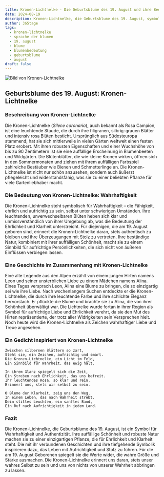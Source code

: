 ```yaml
---
title: Kronen-Lichtnelke - Die Geburtsblume des 19. August und ihre Bedeutung
date: 2024-08-19
description: Kronen-Lichtnelke, die Geburtsblume des 19. August, symbolisiert Wahrhaftigkeit. Erfahre mehr über ihre Geschichte, Bedeutung und Symbolik in der Sprache der Blumen.
author: 365tage
tags:
  - kronen-lichtnelke
  - sprache der blumen
  - 19. august
  - blume
  - blumenbedeutung
  - geburtsblume
  - august
draft: false
---
```


![Bild von Kronen-Lichtnelke](https://cdn.pixabay.com/photo/2020/06/26/15/14/lychnis-coronaria-5343032_1280.jpg#center)


## Geburtsblume des 19. August: Kronen-Lichtnelke

### Beschreibung von Kronen-Lichtnelke

Die Kronen-Lichtnelke (_Silene coronaria_), auch bekannt als Rosa Campion, ist eine leuchtende Staude, die durch ihre filigranen, silbrig-grauen Blätter und intensiv rosa Blüten besticht. Ursprünglich aus Südosteuropa stammend, hat sie sich mittlerweile in vielen Gärten weltweit einen festen Platz erobert. Mit ihren robusten Eigenschaften und einer Wuchshöhe von bis zu 90 Zentimetern ist sie eine auffällige Erscheinung in Blumenbeeten und Wildgärten. Die Blütenblätter, die wie kleine Kronen wirken, öffnen sich in den Sommermonaten und ziehen mit ihrem auffälligen Farbspiel zahlreiche Bestäuber wie Bienen und Schmetterlinge an. Die Kronen-Lichtnelke ist nicht nur schön anzusehen, sondern auch äußerst pflegeleicht und widerstandsfähig, was sie zu einer beliebten Pflanze für viele Gartenliebhaber macht.

### Die Bedeutung von Kronen-Lichtnelke: Wahrhaftigkeit

Die Kronen-Lichtnelke steht symbolisch für Wahrhaftigkeit – die Fähigkeit, ehrlich und aufrichtig zu sein, selbst unter schwierigen Umständen. Ihre leuchtenden, unverwechselbaren Blüten heben sich klar und unmissverständlich von ihrer Umgebung ab, was die Bedeutung der Ehrlichkeit und Klarheit unterstreicht. Für diejenigen, die am 19. August geboren sind, erinnert die Kronen-Lichtnelke daran, stets authentisch zu bleiben und ihre Überzeugungen mit Stolz zu vertreten. Ihre beständige Natur, kombiniert mit ihrer auffälligen Schönheit, macht sie zu einem Sinnbild für aufrichtige Persönlichkeiten, die sich nicht von äußeren Einflüssen verbiegen lassen.

### Eine Geschichte im Zusammenhang mit Kronen-Lichtnelke

Eine alte Legende aus den Alpen erzählt von einem jungen Hirten namens Leon und seiner unsterblichen Liebe zu einem Mädchen namens Alina. Eines Tages versprach Leon, Alina eine Blume zu bringen, die so einzigartig sei wie ihre Liebe. Nach wochenlangem Suchen entdeckte er die Kronen-Lichtnelke, die durch ihre leuchtende Farbe und ihre schlichte Eleganz hervorstach. Er pflückte die Blume und brachte sie zu Alina, die von ihrer Schönheit überwältigt war. Die Lichtnelke wurde fortan in ihrer Region als Symbol für aufrichtige Liebe und Ehrlichkeit verehrt, da sie den Mut des Hirten repräsentierte, der trotz aller Widrigkeiten sein Versprechen hielt. Noch heute wird die Kronen-Lichtnelke als Zeichen wahrhaftiger Liebe und Treue angesehen.

### Ein Gedicht inspiriert von Kronen-Lichtnelke

```
Zwischen silbernen Blättern so zart,  
Steht sie, ein Zeichen, aufrichtig und smart.  
Die Kronen-Lichtnelke, ein Licht im Feld,  
Ein Sinnbild für Wahrheit, das ewig hält.  

In ihrem Glanz spiegelt sich die Zeit,  
Ein Streben nach Ehrlichkeit, das uns befreit.  
Ihr leuchtendes Rosa, so klar und rein,  
Erinnert uns, stets wir selbst zu sein.  

O Blume der Klarheit, zeig uns den Weg,  
In einem Leben, das nach Wahrheit strebt.  
Dein stilles Leuchten, ein sanftes Band,  
Ein Ruf nach Aufrichtigkeit in jedem Land.  
```

### Fazit

Die Kronen-Lichtnelke, die Geburtsblume des 19. August, ist ein Symbol für Wahrhaftigkeit und Authentizität. Ihre auffällige Schönheit und robuste Natur machen sie zu einer einzigartigen Pflanze, die für Ehrlichkeit und Klarheit steht. Die mit ihr verbundenen Geschichten und ihre tiefgehende Symbolik inspirieren dazu, das Leben mit Aufrichtigkeit und Stolz zu führen. Für die am 19. August Geborenen spiegelt sie die Werte wider, die wahre Größe und Stärke ausmachen. Die Kronen-Lichtnelke erinnert uns daran, stets unser wahres Selbst zu sein und uns von nichts von unserer Wahrheit abbringen zu lassen.